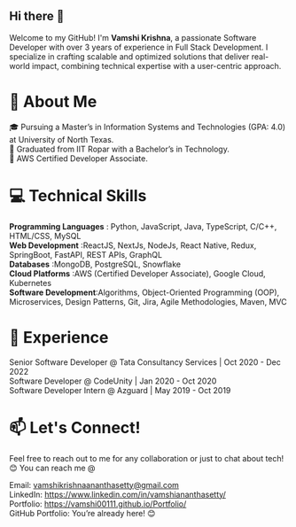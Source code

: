 ## Hi there 👋

Welcome to my GitHub! I'm __Vamshi Krishna__, a passionate Software Developer with over 3 years of experience in Full Stack Development. I specialize in crafting scalable and optimized solutions that deliver real-world impact, combining technical expertise with a user-centric approach.

# 🚀 About Me
🎓 Pursuing a Master’s in Information Systems and Technologies (GPA: 4.0) at University of North Texas.  
🏫 Graduated from IIT Ropar with a Bachelor’s in Technology.  
🌟 AWS Certified Developer Associate.  

# 💻 Technical Skills
__Programming Languages__ : Python, JavaScript, Java, TypeScript, C/C++, HTML/CSS, MySQL  
__Web Development__ :ReactJS, NextJs, NodeJs, React Native, Redux, SpringBoot, FastAPI, REST APIs, GraphQL  
__Databases__ :MongoDB, PostgreSQL, Snowflake  
__Cloud Platforms__ :AWS (Certified Developer Associate), Google Cloud, Kubernetes  
__Software Development__:Algorithms, Object-Oriented Programming (OOP), Microservices, Design Patterns, Git, Jira, Agile Methodologies, Maven, MVC  

# 🏢 Experience
Senior Software Developer @ Tata Consultancy Services | Oct 2020 - Dec 2022  
Software Developer @ CodeUnity | Jan 2020 - Oct 2020  
Software Developer Intern @ Azguard | May 2019 - Oct 2019  

# 📫 Let's Connect!
Feel free to reach out to me for any collaboration or just to chat about tech! 😊 You can reach me @   

Email: vamshikrishnaananthasetty@gmail.com  
LinkedIn: https://www.linkedin.com/in/vamshiananthasetty/  
Portfolio: https://vamshi00111.github.io/Portfolio/  
GitHub Portfolio: You’re already here! 😊  

<!--

**Vamshi00111/Vamshi00111** is a ✨ _special_ ✨ repository because its `README.md` (this file) appears on your GitHub profile.
- 🔭 I’m currently working on ...
- 🌱 I’m currently learning ...
- 👯 I’m looking to collaborate on ...
- 🤔 I’m looking for help with ...
- 💬 Ask me about ...
- 📫 How to reach me: ...
- 😄 Pronouns: ...
- ⚡ Fun fact: ...
-->
